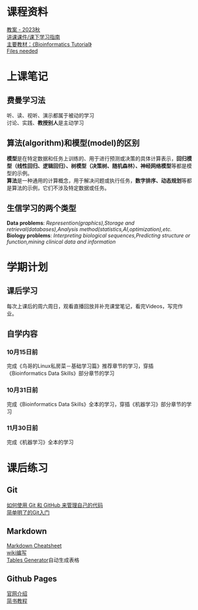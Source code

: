 # 课程资料
[教案 - 2023秋](https://app.yinxiang.com/fx/b46306ff-4e70-456b-9185-e0afb3e55bd4)\
[讲课课件/课下学习指南](https://cloud.tsinghua.edu.cn/d/dcbb0944631a4291b34c)\
[主要教材：《Bioinformatics Tutorial》](https://bioinfo.gitbook.io)\
[Files needed](https://cloud.tsinghua.edu.cn/d/ad22768345664924b202/)
# 上课笔记
## 费曼学习法
听、读、视听、演示都属于被动的学习\
讨论、实践、**教授别人**是主动学习
## 算法(algorithm)和模型(model)的区别
**模型**是在特定数据和任务上训练的、用于进行预测或决策的具体计算表示，**回归模型（线性回归、逻辑回归）、树模型（决策树、随机森林）、神经网络模型**等都是模型的示例。\
**算法**是一种通用的计算概念，用于解决问题或执行任务，**数字排序、动态规划**等都是算法的示例，它们不涉及特定数据或任务。
## 生信学习的两个类型
**Data problems**: *Represention(graphics),Storage and retrieval(databases),Analysis method(statistics,AI,optimization),etc.*\
**Biology problems**: *Interpreting biological sequences,Predicting structure or function,mining clinical data and information*
# 学期计划
## 课后学习
每次上课后的周六周日，观看直播回放并补充课堂笔记，看完Videos，写完作业。
## 自学内容
### 10月15日前
完成《鸟哥的Linux私房菜－基础学习篇》推荐章节的学习，穿插《Bioinformatics Data Skills》部分章节的学习
### 10月31日前
完成《Bioinformatics Data Skills》全本的学习，穿插《机器学习》部分章节的学习
### 11月30日前
完成《机器学习》全本的学习 
# 课后练习
## Git
[如何使用 Git 和 GitHub 来管理自己的代码](https://cloud.tencent.com/developer/article/1193220)\
[简单明了的Git入门](https://www.bilibili.com/video/BV1Cr4y1J7iQ/?spm_id_from=333.788&vd_source=0010320ec2cfc87d70719b95cd60e77e)
## Markdown
[Markdown Cheatsheet](https://github.com/adam-p/markdown-here/wiki/Markdown-Cheatsheet)\
[wiki编写](https://blog.csdn.net/qq_33373173/article/details/81811199)\
[Tables Generator](https://www.tablesgenerator.com/markdown_tables)自动生成表格
## Github Pages
[官网介绍](https://pages.github.com/)\
[简书教程](https://www.jianshu.com/p/f82c76b90336)
